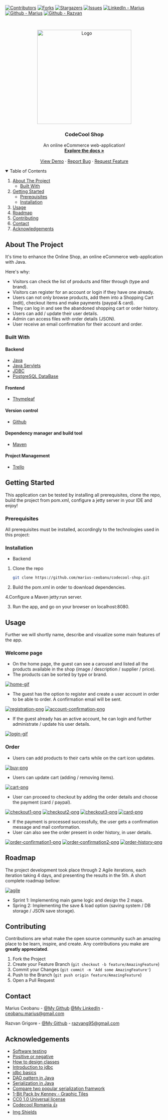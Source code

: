 <!--
*** Thanks for checking out the Best-README-Template. If you have a suggestion
*** that would make this better, please fork the repo and create a pull request
*** or simply open an issue with the tag "enhancement".
*** Thanks again! Now go create something AMAZING! :D
-->



<!-- PROJECT SHIELDS -->
<!--
*** I'm using markdown "reference style" links for readability.
*** Reference links are enclosed in brackets [ ] instead of parentheses ( ).
*** See the bottom of this document for the declaration of the reference variables
*** for contributors-url, forks-url, etc. This is an optional, concise syntax you may use.
*** https://www.markdownguide.org/basic-syntax/#reference-style-links
-->
[![Contributors][contributors-shield]][contributors-url]
[![Forks][forks-shield]][forks-url]
[![Stargazers][stars-shield]][stars-url]
[![Issues][issues-shield]][issues-url]
[![LinkedIn - Marius][linkedin-shield]][linkedin-marius-url]
[![Github - Marius][github-marius-shield]][github-marius-url]
[![Github - Razvan][github-razvan-shield]][github-razvan-url]



<!-- PROJECT LOGO -->
<br />
<p align="center">
  <a href="https://github.com/marius-ceobanu/codecool-shop.git">
    <img src="src/main/webapp/static/img/codecool-logo.png" alt="Logo" width="300">
  </a>

<h3 align="center">CodeCool Shop</h3>

  <p align="center">
    An online eCommerce web-application!
    <br />
    <a href="https://github.com/marius-ceobanu/codecool-shop.git"><strong>Explore the docs »</strong></a>
    <br />
    <br />
    <a href="https://github.com/marius-ceobanu/codecool-shop">View Demo</a>
    ·
    <a href="https://github.com/marius-ceobanu/codecool-shop/issues">Report Bug</a>
    ·
    <a href="https://github.com/marius-ceobanu/codecool-shop/issues">Request Feature</a>
  </p>



<!-- TABLE OF CONTENTS -->
<details open="open">
  <summary>Table of Contents</summary>
  <ol>
    <li>
      <a href="#about-the-project">About The Project</a>
      <ul>
        <li><a href="#built-with">Built With</a></li>
      </ul>
    </li>
    <li>
      <a href="#getting-started">Getting Started</a>
      <ul>
        <li><a href="#prerequisites">Prerequisites</a></li>
        <li><a href="#installation">Installation</a></li>
      </ul>
    </li>
    <li><a href="#usage">Usage</a></li>
    <li><a href="#roadmap">Roadmap</a></li>
    <li><a href="#contributing">Contributing</a></li>
    <li><a href="#contact">Contact</a></li>
    <li><a href="#acknowledgements">Acknowledgements</a></li>
  </ol>
</details>



<!-- ABOUT THE PROJECT -->
## About The Project

It's time to enhance the Online Shop, an online eCommerce web-application with Java.  

Here's why:
* Visitors can check the list of products and filter through (type and brand).
* Visitors can register for an account or login if they have one already.
* Users can not only browse products, add them into a Shopping Cart (edit), checkout items and make payments (paypal & card).
* They can log in and see the abandoned shopping cart or order history.
* Users can add / update their user details.
* Admin can access files with order details (JSON).
* User receive an email confirmation for their account and order.

### Built With

#### Backend
* [Java](https://www.java.com/)
* [Java Servlets](https://docs.oracle.com/javaee/5/tutorial/doc/bnafe.html/)
* [JDBC](https://docs.oracle.com/javase/tutorial/jdbc/basics/index.html)
* [PostgreSQL DataBase](https://www.postgresql.org/)

#### Frontend
* [Thymeleaf](https://www.thymeleaf.org/)

#### Version control
* [Github](https://www.github.com/)

#### Dependency manager and build tool
* [Maven](https://maven.apache.org/)

#### Project Management
* [Trello](https://www.trello.com/)



<!-- GETTING STARTED -->
## Getting Started

This application can be tested by installing all prerequisites, clone the repo, build the project from pom.xml, configure a jetty server in your IDE and enjoy!

### Prerequisites

All prerequisites must be installed, accordingly to the technologies used in this project:

### Installation

* Backend

1. Clone the repo
   ```sh
   git clone https://github.com/marius-ceobanu/codecool-shop.git
   ```
2. Build the pom.xml in order to download dependencies.

4.Configure a Maven jetty:run server.

3. Run the app, and go on your browser on localhost:8080.

<!-- USAGE EXAMPLES -->
## Usage

Further we will shortly name, describe and visualize some main features of the app.

### Welcome page
* On the home page, the guest can see a carousel and listed all the products available in the shop (image / description / supplier / price).
* The products can be sorted by type or brand.

[![home-gif][home-gif]]()

* The guest has the option to register and create a user account in order to be able to order. A confirmation email will be sent.

[![registration-png][registration-png]]()
[![account-confirmation-png][account-confirmation-png]]()

* If the guest already has an active account, he can login and further administrate / update his user details.

[![login-gif][login-gif]]()

### Order
* Users can add products to their carts while on the cart icon updates.

[![buy-png][buy-png]]()

* Users can update cart (adding / removing items).

[![cart-png][cart-png]]()

* User can proceed to checkout by adding the order details and choose the payment (card / paypal).

[![checkout1-png][checkout1-png]]()
[![checkout2-png][checkout2-png]]()
[![checkout3-png][checkout3-png]]()
[![card-png][card-png]]()

* If the payment is processed successfully, the user gets a confirmation message and mail conformation.
* User can also see the order present in order history, in user details.

[![order-confirmation1-png][order-confirmation1-png]]()
[![order-confirmation2-png][order-confirmation2-png]]()
[![order-history-png][order-history-png]]()

<!-- ROADMAP -->
## Roadmap

The project development took place through 2 Agile iterations, each iteration taking 4 days, and presenting the results in the 5th. A short complete roadmap bellow:

[![agile][agile]]()

* Sprint 1: Implementing main game logic and design the 2 maps.
* Spring 2: Implementing the save & load option (saving system / DB storage / JSON save storage).

<!-- CONTRIBUTING -->
## Contributing

Contributions are what make the open source community such an amazing place to be learn, inspire, and create. Any contributions you make are **greatly appreciated**.

1. Fork the Project
2. Create your Feature Branch (`git checkout -b feature/AmazingFeature`)
3. Commit your Changes (`git commit -m 'Add some AmazingFeature'`)
4. Push to the Branch (`git push origin feature/AmazingFeature`)
5. Open a Pull Request


<!-- CONTACT -->
## Contact

Marius Ceobanu - [@My Github](https://github.com/marius-ceobanu) [@My LinkedIn](https://www.linkedin.com/in/marius-ciprian-ceobanu-3431157b) - ceobanu.marius@gmail.com

Razvan Grigore - [@My Github](https://github.com/rgrigore) - razvang95@gmail.com


<!-- ACKNOWLEDGEMENTS -->
## Acknowledgements
* [Software testing](/pages/general/software-testing)
* [Positive or negative](https://stackoverflow.com/questions/8162423)
* [How to design classes](/pages/java/how-to-design-classes)
* [Introduction to jdbc](/pages/java/introduction-to-jdbc)
* [jdbc basics](https://docs.oracle.com/javase/tutorial/jdbc/basics/index.html)
* [DAO pattern in Java](https://www.baeldung.com/java-dao-pattern)
* [Serialization in Java](/pages/java/serialization-in-java)
* [Compare two popular serialization framwork](https://www.baeldung.com/jackson-vs-gson)
* [1-Bit Pack by Kenney - Graphic Tiles](https://kenney.nl/assets/bit-pack)
* [CC0 1.0 Universal license](https://creativecommons.org/publicdomain/zero/1.0/)
* [Codecool Romania :thumbsup:](https://codecool.com/ro/)
* [Img Shields](https://shields.io)


<!-- MARKDOWN LINKS & IMAGES -->
<!-- https://www.markdownguide.org/basic-syntax/#reference-style-links -->
[contributors-shield]: https://img.shields.io/badge/Contributers-2-brightgreen
[contributors-url]: https://github.com/marius-ceobanu/codecool-shop/graphs/contributors
[forks-shield]: https://img.shields.io/badge/Forks-0-blue
[forks-url]: https://github.com/marius-ceobanu/codecool-shop/network/members
[stars-shield]: https://img.shields.io/badge/Stars-2-blue
[stars-url]: https://github.com/marius-ceobanu/codecool-shop/stargazers
[issues-shield]: https://img.shields.io/github/issues/marius-ceobanu/codecool-shop
[issues-url]: https://github.com/marius-ceobanu/codecool-shop/issues
[linkedin-shield]: https://img.shields.io/twitter/url?label=Linkedin%20-%20Marius&logo=LINKEDIN&style=social&url=https%3A%2F%2Fwww.linkedin.com%2Fin%2Fmarius-ciprian-ceobanu-3431157b
[linkedin-marius-url]: https://www.linkedin.com/in/marius-ciprian-ceobanu-3431157b
[github-marius-shield]: https://img.shields.io/twitter/url?label=GitHub%20-%20Marius&logo=Github&style=social&url=https%3A%2F%2Fgithub.com%2Fmarius-ceobanu
[github-marius-url]: https://github.com/marius-ceobanu
[github-razvan-shield]: https://img.shields.io/twitter/url?label=GitHub%20-%20Razvan&logo=Github&style=social&url=https%3A%2F%2Fgithub.com%2Frgrigore
[github-razvan-url]: https://github.com/rgrigore
<!-- IMAGES -->
[home-gif]: src/main/resources/home.gif
[registration-png]: src/main/resources/register.png
[account-confirmation-png]: src/main/resources/account_confirmation.png
[login-gif]: src/main/resources/login.gif
[buy-png]: src/main/resources/register.png
[cart-png]: src/main/resources/cart.png
[checkout1-png]: src/main/resources/checkout1.png
[checkout2-png]: src/main/resources/checkout2.png
[checkout3-png]: src/main/resources/checkout3.png
[card-png]: src/main/resources/card_payment.png
[order-confirmation1-png]: src/main/resources/order-confirmation1.png
[order-confirmation2-png]: src/main/resources/order_confirmation2.png
[order-history-png]: src/main/resources/order_history.png
[agile]: src/main/resources/agile-logo.png
